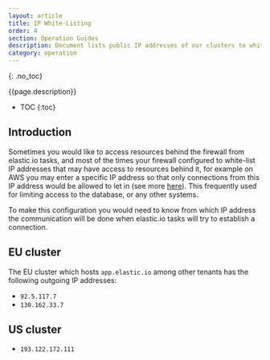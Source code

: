 ```yaml
---
layout: article
title: IP White-Listing
order: 4
section: Operation Guides
description: Document lists public IP addresses of our clusters to white-list if required.
category: operation
---
```


{: .no_toc}

{{page.description}}

- TOC
{:toc}

## Introduction

Sometimes you would like to access resources behind the firewall from elastic.io
tasks, and most of the times your firewall configured to white-list IP addresses
that may have access to resources behind it, for example on AWS you may enter a
specific IP address so that only connections from this IP address would be allowed
to let in (see more [here](https://docs.aws.amazon.com/AWSEC2/latest/UserGuide/authorizing-access-to-an-instance.html)).
This frequently used for limiting access to the database, or any other systems.

To make this configuration you would need to know from which IP address the
communication will be done when elastic.io tasks will try to establish a connection.

## EU cluster

The EU cluster which hosts `app.elastic.io` among other tenants has the following
outgoing IP addresses:

*   `92.5.117.7`
*   `130.162.33.7`

## US cluster

*   `193.122.172.111`
